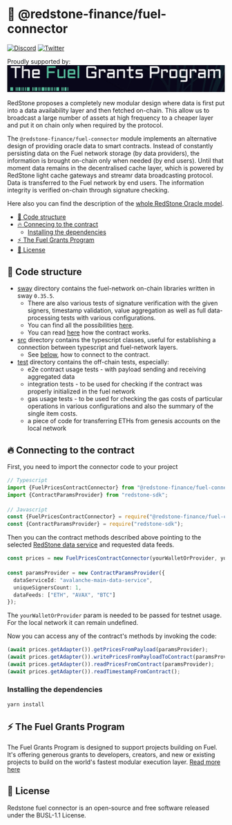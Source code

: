 # 🔗 @redstone-finance/fuel-connector

[![Discord](https://img.shields.io/discord/786251205008949258?logo=discord)](https://discord.gg/2CT6hN6C)
[![Twitter](https://img.shields.io/twitter/follow/redstone_defi?style=flat&logo=twitter)](https://twitter.com/intent/follow?screen_name=redstone_defi)

Proudly supported by:
[![Fuel Grants Program](fuel-grants-program.png)](#-the-fuel-grants-program)

RedStone proposes a completely new modular design where data is first put into a data availability layer and then
fetched on-chain. This allow us to broadcast a large number of assets at high frequency to a cheaper layer and put it on
chain only when required by the protocol.

The `@redstone-finance/fuel-connector` module implements an alternative design of providing oracle data to smart
contracts. Instead of constantly persisting data on the Fuel network storage (by data providers), the information is
brought on-chain only when needed (by end users). Until that moment data remains in the decentralised cache layer, which
is powered by RedStone light cache gateways and streamr data broadcasting protocol. Data is transferred to the Fuel
network by end users. The information integrity is verified on-chain through signature checking.

Here also you can find the description of
the [whole RedStone Oracle model](https://docs.redstone.finance/docs/introduction).

- [👨‍ Code structure](#-code-structure)
- [🔥 Connecing to the contract](#-connecting-to-the-contract)
  - [Installing the dependencies](#installing-the-dependencies)
- [⚡ The Fuel Grants Program](#-the-fuel-grants-program)
- [📄 License](#-license)

## 👨‍ Code structure

- [sway](sway) directory contains the fuel-network on-chain libraries written in sway `0.35.5`.
  - There are also various tests of signature verification with the given signers, timestamp validation, value
    aggregation as well as full data-processing tests with various configurations.
  - You can find all the possibilities [here](sway/contract/README.md).
  - You can read [here](sway/contract/README.md) how the contract works.
- [src](src) directory contains the typescript classes, useful for establishing a connection between typescript and
  fuel-network layers.
  - See [below](#-connecting-to-the-contract), how to connect to the contract.
- [test](test) directory contains the off-chain tests, especially:
  - e2e contract usage tests - with payload sending and receiving aggregated data
  - integration tests - to be used for checking if the contract was properly initialized in the fuel network
  - gas usage tests - to be used for checking the gas costs of particular operations in various configurations and also
    the summary of the single item costs.
  - a piece of code for transferring ETHs from genesis accounts on the local network

## 🔥 Connecting to the contract

First, you need to import the connector code to your project

```ts
// Typescript
import {FuelPricesContractConnector} from "@redstone-finance/fuel-connector";
import {ContractParamsProvider} from "redstone-sdk";

// Javascript
const {FuelPricesContractConnector} = require("@redstone-finance/fuel-connector");
const {ContractParamsProvider} = require("redstone-sdk");
```

Then you can the contract methods described above pointing to the
selected [RedStone data service](https://app.redstone.finance) and requested data feeds.

```ts
const prices = new FuelPricesContractConnector(yourWalletOrProvider, yourContractAddress);

const paramsProvider = new ContractParamsProvider({
  dataServiceId: "avalanche-main-data-service",
  uniqueSignersCount: 1,
  dataFeeds: ["ETH", "AVAX", "BTC"]
});

```

The `yourWalletOrProvider` param is needed to be passed for testnet usage. For the local network it can remain
undefined.

Now you can access any of the contract's methods by invoking the code:

```ts
(await prices.getAdapter()).getPricesFromPayload(paramsProvider);
(await prices.getAdapter()).writePricesFromPayloadToContract(paramsProvider);
(await prices.getAdapter()).readPricesFromContract(paramsProvider);
(await prices.getAdapter()).readTimestampFromContract();

```

### Installing the dependencies

```bash
yarn install
```

## ⚡ The Fuel Grants Program

The Fuel Grants Program is designed to support projects building on Fuel. It's offering generous grants to developers,
creators, and new or existing projects to build on the world's fastest modular execution layer.
[Read more here](https://fuel-labs.ghost.io/introducing-the-fuel-grants-program/)

## 📄 License

Redstone fuel connector is an open-source and free software released under the BUSL-1.1 License.
